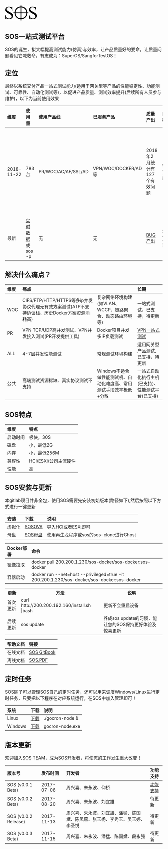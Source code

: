 ## ![](/assets/SOS_logo_mini.png)

## 

## SOS一站式测试平台

SOS的诞生，拟大幅提高测试能力\(仿真\)与效率，让产品质量好的要命，让质量问题看见它喊救命，有志成为：SuperOS/SangforTestOS！

## **定位**

最终以系统交付产品一站式测试能力\(适用于网关型等产品的性能稳定性、功能测试、可靠性、自动化测试等\)，以促进产品质量、测试效率提升\(后续所有人员参与维护\)，以下为当前使用效果

| **维度** | **使用量** | **使用产品线** | **已服务产品** | **质量产出** | **口碑** | **备注** |
| :--- | :--- | :--- | :--- | :--- | :--- | :--- |
| 2018-11-22 | 783台 | PR/WOC/AC/AF/SSL/AD | VPN/WOC/DOCKER/AD等 | 2018年2月统计有127个有效问题 | 待更新 | 已在VPN稳定性改进、Docker项目、WOC9.5、WOC9.1.3、产品线合入稳定性项目中运用，且当前在CASB、多产品双机专项项目中流行起来 |
| 最新 | [实时数据](http://200.200.194.160/Pages/Report) 或 sos -p | 无 | 无 | [BUG产出](http://200.200.192.160/sangfor/SOS/SOS_ROI.xlsx) | 待更新 | 待更新 |



## **解决什么痛点？**

| **维度** | **痛点** |  | **长期** |
| :--- | :--- | :--- | :--- |
| WOC | CIFS/FTP/HTTP/HTTPS等多ip并发协议代理无有效方案测试\(ATP不支持协议栈、历史Docker方案资源消耗高\) | 复杂网络环境构建\(如VLAN、WCCP、链路聚合、动态路由环境等\) | 一站式测试，已支持，待更新 |
| PR | VPN TCP/UDP高并发测试、VPN并发接入测试\(PR开发提供工具\) | Docker项目并发多IP负载测试 |  [VPN一站式测试](http://200.200.192.160/sangfor/SOS/VPN.xlsx)  |
| ALL | 4-7层并发性能测试 | 常规测试环境构建 | 适用网关型产品测试,已支持，待更新 |
| 公共 | 高端测试资源稀缺、真实协议测试不支持 | Windows不适合做性能测试机、自动化难度高、常用测试手段效率极低+分散 | 一站式自动化执行主机(已支持)、性能测试平台(已支持) |

## SOS特点

| **维度** | **特点** |
| :--- | :--- |
| 启动时间 | 极快，30S |
| 磁盘 | 小，最低2G |
| 内存 | 小，最低256M |
| 兼容性 | HCI/ESXi/公司主流硬件 |
| 性能 | 高 |

## SOS安装与更新

本gitlab项目并非全包，使用SOS需要先安装初始版本(路径如下),然后按照以下方式进行一键更新


| **安装** | **下载** | **说明** |
| :--- | :--- | :--- |
| 虚拟化 | [SOSOVA](http://200.200.192.160/sangfor/SOSOVA.ova) | 导入HCI或者ESXi即可 |
| 母盘 | [SOS母盘](http://200.200.192.160/sangfor/SOSMUPAN.zip) | 使用再生龙程序或sos的sos-clone进行Ghost |

| **Docker部署** | **命令** |
| :--- | :--- |
| 镜像拉取 |  docker pull 200.200.1.230/sos-docker/sos-docker:sos-docker |
| 容器启动 |  docker run --net=host --privileged=true -it 200.200.1.230/sos-docker/sos-docker:sos-docker |

<table>
  <tr>
    <th><b>更新</b></th>
    <th><b>方法</b></th>
    <th><b>说明</b></th>
  </tr>
  <tr>
    <td>首次更新 </td>
    <td>curl http://200.200.192.160/install.sh |bash</td>
    <td>更新不会重启设备</td>    
  </tr>
  <tr>
    <td>后续更新</td>
    <td>sos update</td>
    <td>养成sos update的习惯，能让您的SOS保持更好体验及惊喜更新</td>    
  </tr>
</table>

| **帮助文档** | **链接** |
| :--- | :--- |
| 在线文档 | [SOS GitBook](https://testsos.gitbooks.io/sos/content/) |
| 离线文档 | [SOS.PDF](http://200.200.192.160/sangfor/sos.pdf) |

## 定时任务

SOS除了可以管理SOS自己的定时任务，还可以用来调度Windows/Linux进行定时任务，只要把以下程序在对应系统运行，在SOS中加入管理即可！

| **系统** | **下载** | **说明** |
| :--- | :--- | :--- |
| Linux | [下载](http://200.200.192.160/sangfor/SOS/gocron/gocron-node) | ./gocron-node & |
| Windows | [下载](http://200.200.192.160/sangfor/SOS/gocron/gocron-node.exe) |  gocron-node.exe |


## 版本更新

欢迎加入SOS TEAM，成为SOS开发者，将使您的工作发生重大改变！

| **版本号** | **发布时间** | **开发者** | **功能支持** |
| :--- | :--- | :--- | :--- |
| SOS \(v0.0.1 Beta\) | 2017-07-06 | 周兴喜、朱永波、仰桥 | [功能支持](http://200.200.192.160/sangfor/SOS/SOSv0.0.1_Beta.xls) |
| SOS \(v0.0.2 Beta\) | 2017-08-20 | 周兴喜、朱永波、刘宜雄 | 待更新 |
| SOS \(v0.0.2 Release\) | 2017-11-13 | 周兴喜、朱永波、刘宜雄、潘猛、陈国斌、陈凤燕、张玉杨、李秀玉、吴玉婷、李圣悦 | 待更新 |
| SOS \(v0.0.3 Beta\) | 2017-11-15 | 周兴喜、朱永波、潘猛、陈国斌、段永强 | 待更新 |




